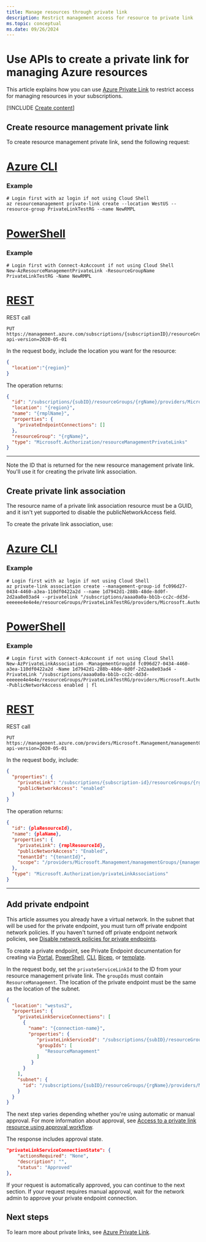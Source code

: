 ```yaml
---
title: Manage resources through private link
description: Restrict management access for resource to private link
ms.topic: conceptual
ms.date: 09/26/2024
---
```


# Use APIs to create a private link for managing Azure resources

This article explains how you can use [Azure Private Link](../../private-link/index.yml) to restrict access for managing resources in your subscriptions.

[!INCLUDE [Create content](../../../includes/resource-manager-create-rmpl.md)]

## Create resource management private link

To create resource management private link, send the following request:

# [Azure CLI](#tab/azure-cli)

  ### Example

  ```azurecli
  # Login first with az login if not using Cloud Shell
  az resourcemanagement private-link create --location WestUS --resource-group PrivateLinkTestRG --name NewRMPL
  ```

# [PowerShell](#tab/azure-powershell)

  ### Example

  ```azurepowershell-interactive
  # Login first with Connect-AzAccount if not using Cloud Shell
  New-AzResourceManagementPrivateLink -ResourceGroupName PrivateLinkTestRG -Name NewRMPL
  ```

# [REST](#tab/REST)

  REST call

  ```http
  PUT
  https://management.azure.com/subscriptions/{subscriptionID}/resourceGroups/{resourceGroupName}/providers/Microsoft.Authorization/resourceManagementPrivateLinks/{rmplName}?api-version=2020-05-01
  ```

  In the request body, include the location you want for the resource:

  ```json
  {
    "location":"{region}"
  }
  ```

  The operation returns:

  ```json
  {  
    "id": "/subscriptions/{subID}/resourceGroups/{rgName}/providers/Microsoft.Authorization/resourceManagementPrivateLinks/{name}",
    "location": "{region}",
    "name": "{rmplName}",
    "properties": {
      "privateEndpointConnections": []
    },
    "resourceGroup": "{rgName}",
    "type": "Microsoft.Authorization/resourceManagementPrivateLinks"
  }
  ```
  
---

Note the ID that is returned for the new resource management private link. You'll use it for creating the private link association.

## Create private link association

The resource name of a private link association resource must be a GUID, and it isn't yet supported to disable the publicNetworkAccess field. 

To create the private link association, use:

# [Azure CLI](#tab/azure-cli)

  ### Example

  ```azurecli
  # Login first with az login if not using Cloud Shell
  az private-link association create --management-group-id fc096d27-0434-4460-a3ea-110df0422a2d --name 1d7942d1-288b-48de-8d0f-2d2aa8e03ad4 --privatelink "/subscriptions/aaaa0a0a-bb1b-cc2c-dd3d-eeeeee4e4e4e/resourceGroups/PrivateLinkTestRG/providers/Microsoft.Authorization/resourceManagementPrivateLinks/newRMPL"
  ```

# [PowerShell](#tab/azure-powershell)

  ### Example

  ```azurepowershell-interactive
  # Login first with Connect-AzAccount if not using Cloud Shell
  New-AzPrivateLinkAssociation -ManagementGroupId fc096d27-0434-4460-a3ea-110df0422a2d -Name 1d7942d1-288b-48de-8d0f-2d2aa8e03ad4 -PrivateLink "/subscriptions/aaaa0a0a-bb1b-cc2c-dd3d-eeeeee4e4e4e/resourceGroups/PrivateLinkTestRG/providers/Microsoft.Authorization/resourceManagementPrivateLinks/newRMPL" -PublicNetworkAccess enabled | fl
  ```

# [REST](#tab/REST)

  REST call

  ```http
  PUT
  https://management.azure.com/providers/Microsoft.Management/managementGroups/{managementGroupId}/providers/Microsoft.Authorization/privateLinkAssociations/{GUID}?api-version=2020-05-01 
  ```

  In the request body, include:

  ```json
  {
    "properties": {
      "privateLink": "/subscriptions/{subscription-id}/resourceGroups/{rg-name}/providers/Microsoft.Authorization/resourceManagementPrivateLinks/{rmplName}",
      "publicNetworkAccess": "enabled"
    }
  }
  ```

  The operation returns:

  ```json
  {
    "id": {plaResourceId},
    "name": {plaName},
    "properties": {
      "privateLink": {rmplResourceId},
      "publicNetworkAccess": "Enabled",
      "tenantId": "{tenantId}",
      "scope": "/providers/Microsoft.Management/managementGroups/{managementGroupId}"
    },
    "type": "Microsoft.Authorization/privateLinkAssociations"
  }
  ```

---

## Add private endpoint

This article assumes you already have a virtual network. In the subnet that will be used for the private endpoint, you must turn off private endpoint network policies. If you haven't turned off private endpoint network policies, see [Disable network policies for private endpoints](../../private-link/disable-private-endpoint-network-policy.md).

To create a private endpoint, see Private Endpoint documentation for creating via [Portal](../../private-link/create-private-endpoint-portal.md), [PowerShell](../../private-link/create-private-endpoint-powershell.md), [CLI](../../private-link/create-private-endpoint-cli.md), [Bicep](../../private-link/create-private-endpoint-bicep.md), or [template](../../private-link/create-private-endpoint-template.md).

In the request body, set the `privateServiceLinkId` to the ID from your resource management private link. The `groupIds` must contain `ResourceManagement`. The location of the private endpoint must be the same as the location of the subnet.

```json
{
  "location": "westus2",
  "properties": {
    "privateLinkServiceConnections": [
      {
        "name": "{connection-name}",
        "properties": {
           "privateLinkServiceId": "/subscriptions/{subID}/resourceGroups/{rgName}/providers/Microsoft.Authorization/resourceManagementPrivateLinks/{name}",
           "groupIds": [
              "ResourceManagement"
           ]
         }
      }
    ],
    "subnet": {
      "id": "/subscriptions/{subID}/resourceGroups/{rgName}/providers/Microsoft.Network/virtualNetworks/{vnet-name}/subnets/{subnet-name}"
    }
  }
}
```

The next step varies depending whether you're using automatic or manual approval. For more information about approval, see [Access to a private link resource using approval workflow](../../private-link/private-endpoint-overview.md#access-to-a-private-link-resource-using-approval-workflow).

The response includes approval state.

```json
"privateLinkServiceConnectionState": {
    "actionsRequired": "None",
    "description": "",
    "status": "Approved"
},
```

If your request is automatically approved, you can continue to the next section. If your request requires manual approval, wait for the network admin to approve your private endpoint connection.

## Next steps

To learn more about private links, see [Azure Private Link](../../private-link/index.yml).
